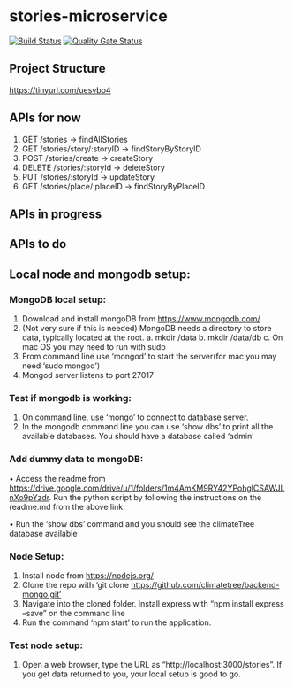 
# stories-microservice
[![Build Status](https://travis-ci.com/climatetree/backend-mongo.svg?branch=develop)](https://travis-ci.com/climatetree/backend-mongo)
[![Quality Gate Status](https://sonarcloud.io/api/project_badges/measure?project=com.climatetree%3Abackend-mongo&metric=alert_status)](https://sonarcloud.io/dashboard?id=com.climatetree%3Abackend-mongo)

## Project Structure
https://tinyurl.com/uesvbo4
## APIs for now
1. GET /stories -> findAllStories
2. GET /stories/story/:storyID -> findStoryByStoryID
3. POST /stories/create -> createStory
4. DELETE /stories/:storyId -> deleteStory
5. PUT /stories/:storyId -> updateStory
6. GET /stories/place/:placeID -> findStoryByPlaceID

## APIs in progress
## APIs to do


## Local node and mongodb setup:
### MongoDB local setup:
1.	Download and install mongoDB from https://www.mongodb.com/
2.	(Not very sure if this is needed) MongoDB needs a directory to store data, typically located at the root.
    a.	mkdir /data
    b.	mkdir /data/db
    c.	On mac OS you may need to run with sudo
3.	From command line use ‘mongod’ to start the server(for mac you may need ‘sudo mongod’)
4.	Mongod server listens to port 27017

### Test if mongodb is working:
1.	On command line, use ‘mongo’ to connect to database server.
2.	In the mongodb command line you can use ‘show dbs’ to print all the available databases. You should have a database called ‘admin’

### Add dummy data to mongoDB:
•	Access the readme from https://drive.google.com/drive/u/1/folders/1m4AmKM9RY42YPohglCSAWJLnXo9pYzdr. Run the python script by following the instructions on the readme.md from the above link.

•	Run the ‘show dbs’ command and you should see the climateTree database available

### Node Setup:
1.	Install node from https://nodejs.org/
2.	Clone the repo with ‘git clone https://github.com/climatetree/backend-mongo.git’
3.	Navigate into the cloned folder. Install express with “npm install express –save” on the command line
4.	Run the command ‘npm start’ to run the application. 

### Test node setup:
1.	Open a web browser, type the URL as “http://localhost:3000/stories”. If you get data returned to you, your local setup is good to go.
